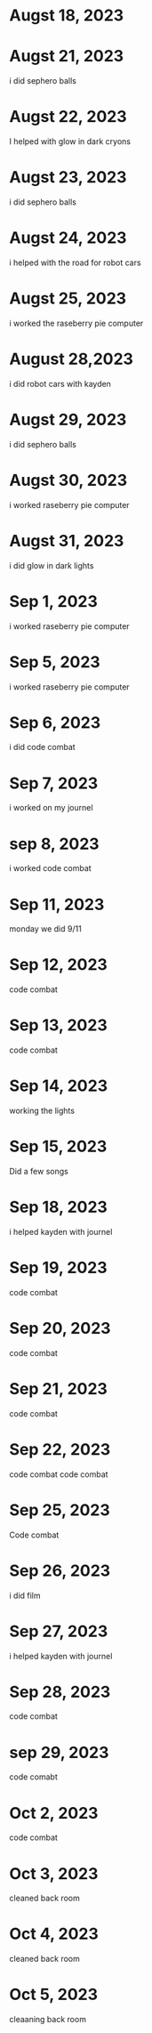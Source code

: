 # Augst 18, 2023
# Augst 21, 2023 
i did sephero balls
# Augst 22, 2023
I helped with glow in dark cryons
# Augst 23, 2023
i did sephero balls 
# Augst 24, 2023
i helped with the road for robot cars
# Augst 25, 2023
i worked the raseberry pie computer
# August 28,2023 
i did robot cars with kayden
# Augst 29, 2023
i did sephero balls
# Augst 30, 2023
i worked raseberry pie computer
# Augst 31, 2023
i did glow in dark lights
# Sep 1, 2023
i worked raseberry pie computer
# Sep 5, 2023
i worked raseberry pie computer
# Sep 6, 2023
i did code combat
# Sep 7, 2023
i worked on my journel
# sep 8, 2023 
i worked code combat
# Sep 11, 2023
monday we did 9/11 
# Sep 12, 2023
code combat
# Sep 13, 2023
code combat
# Sep 14, 2023
working the lights
# Sep 15, 2023
Did a few songs
# Sep 18, 2023
i helped kayden with journel
# Sep 19, 2023 
code combat
# Sep 20, 2023
code combat
# Sep 21, 2023
code combat
# Sep 22, 2023
code combat
code combat
# Sep 25, 2023
Code combat
# Sep 26, 2023
i did film
# Sep 27, 2023
i helped kayden with journel
# Sep 28, 2023
code combat
# sep 29, 2023
code comabt
# Oct 2, 2023
code combat
# Oct 3, 2023 
cleaned back room
# Oct 4, 2023
cleaned back room
# Oct 5, 2023
cleaaning back room

